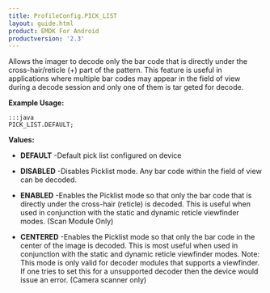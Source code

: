 ```yaml
---
title: ProfileConfig.PICK_LIST
layout: guide.html
product: EMDK For Android
productversion: '2.3'
---
```


Allows the imager to decode only the bar code that is directly under the cross-hair/reticle (+) part of the pattern.
 This feature is useful in applications where multiple bar codes may appear in the field of view during a decode session and only one of them is tar geted for decode.



**Example Usage:**
	
	:::java	
	PICK_LIST.DEFAULT;


**Values:**

* **DEFAULT** -Default pick list configured on device

* **DISABLED** -Disables Picklist mode.
 Any bar code within the field of view can be decoded.

* **ENABLED** -Enables the Picklist mode so that only the bar code that is directly under the cross-hair (reticle) is decoded.
 This is useful when used in conjunction with the static and dynamic reticle viewfinder modes. (Scan Module Only)

* **CENTERED** -Enables the Picklist mode so that only the bar code in the center of the image is decoded.
 This is most useful when used in conjunction with the static and dynamic reticle viewfinder modes.
 Note: This mode is only valid for decoder modules that supports a viewfinder.
 If one tries to set this for a unsupported decoder then the device would issue an error. (Camera scanner only)










